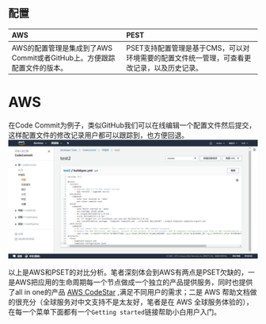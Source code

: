 ## 配置

| AWS | PEST |
| :--- | :--- |
| AWS的配置管理是集成到了AWS Commit或者GitHub上。方便跟踪配置文件的版本。 | PSET支持配置管理是基于CMS，可以对环境需要的配置文件统一管理，可查看更改记录，以及历史记录。 |

# AWS
在Code Commit为例子，类似GitHub我们可以在线编辑一个配置文件然后提交，这样配置文件的修改记录用户都可以跟踪到，也方便回退。
![](/assets/2019-02-22_104426.png)

以上是AWS和PSET的对比分析。笔者深刻体会到AWS有两点是PSET欠缺的，一是AWS把应用的生命周期每一个节点做成一个独立的产品提供服务，同时也提供了all in one的产品 [AWS CodeStar]() ,满足不同用户的需求；二是 AWS 帮助文档做的很充分（全球服务对中文支持不是太友好，笔者是在 AWS 全球服务体验的），在每一个菜单下面都有一个`Getting started`链接帮助小白用户入门。

